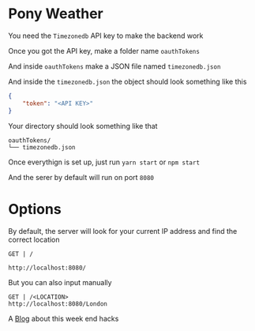 # Pony Weather

You need the `Timezonedb` API key to make the backend work

Once you got the API key, make a folder name `oauthTokens`

And inside `oauthTokens` make a JSON file named `timezonedb.json`

And inside the `timezonedb.json` the object should look something like this

```json
{
    "token": "<API KEY>"
}
```

Your directory should look something like that
```
oauthTokens/
└── timezonedb.json
```

Once everythign is set up, just run `yarn start` or `npm start`

And the serer by default will run on port `8080`

# Options

By default, the server will look for your current IP address and find the correct location
```
GET | /

http://localhost:8080/
```

But you can also input manually
```
GET | /<LOCATION>
http://localhost:8080/London
```

A [Blog](https://felixfong227.tumblr.com/post/160630440298/week-end-hacking-project-1-pony-weather) about this week end hacks